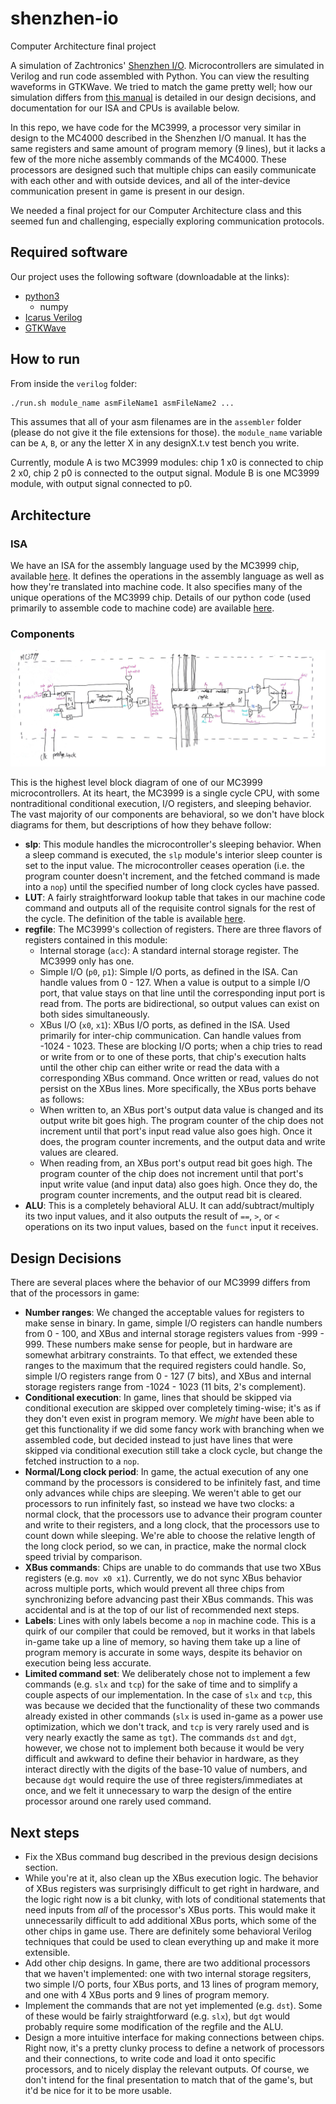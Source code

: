 # shenzhen-io
Computer Architecture final project

A simulation of Zachtronics' [Shenzhen I/O](http://www.zachtronics.com/shenzhen-io/). Microcontrollers are simulated in Verilog and run code assembled with Python. You can view the resulting waveforms in GTKWave. We tried to match the game pretty well; how our simulation differs from [this manual](http://shenzhen-io.wikia.com/wiki/File:SHENZHEN_IO_Manual.pdf) is detailed in our design decisions, and documentation for our ISA and CPUs is available below.

In this repo, we have code for the MC3999, a processor very similar in design to the MC4000 described in the Shenzhen I/O manual. It has the same registers and same amount of program memory (9 lines), but it lacks a few of the more niche assembly commands of the MC4000. These processors are designed such that multiple chips can easily communicate with each other and with outside devices, and all of the inter-device communication present in game is present in our design.

We needed a final project for our Computer Architecture class and this seemed fun and challenging, especially exploring communication protocols.

## Required software

Our project uses the following software (downloadable at the links):

- [python3](https://www.python.org/)
  - numpy
- [Icarus Verilog](http://iverilog.icarus.com/)
- [GTKWave](http://gtkwave.sourceforge.net/)

## How to run

From inside the `verilog` folder:

```bash
./run.sh module_name asmFileName1 asmFileName2 ...
```

This assumes that all of your asm filenames are in the `assembler` folder (please do not give it the file extensions for those). the `module_name` variable can be `A`, `B`, or any the letter X in any designX.t.v test bench you write.

Currently, module A is two MC3999 modules: chip 1 x0 is connected to chip 2 x0, chip 2 p0 is connected to the output signal. Module B is one MC3999 module, with output signal connected to p0.

## Architecture
### ISA
We have an ISA for the assembly language used by the MC3999 chip, available [here](ISA.pdf). It defines the operations in the assembly language as well as how they're translated into machine code. It also specifies many of the unique operations of the MC3999 chip. Details of our python code (used primarily to assemble code to machine code) are available [here](python).

### Components
![Block Diagram](images/blockdiagram.jpg)

This is the highest level block diagram of one of our MC3999 microcontrollers. At its heart, the MC3999 is a single cycle CPU, with some nontraditional conditional execution, I/O registers, and sleeping behavior. The vast majority of our components are behavioral, so we don't have block diagrams for them, but descriptions of how they behave follow:

- **slp**: This module handles the microcontroller's sleeping behavior. When a sleep command is executed, the `slp` module's interior sleep counter is set to the input value. The microcontroller ceases operation (i.e. the program counter doesn't increment, and the fetched command is made into a `nop`) until the specified number of long clock cycles have passed.
- **LUT**: A fairly straightforward lookup table that takes in our machine code command and outputs all of the requisite control signals for the rest of the cycle. The definition of the table is available [here](https://docs.google.com/spreadsheets/d/1rYDHNdSZZgFAvp9TGcSAbn49Tsm6109KkL4NYZ0mMM4/edit?usp=sharing).
- **regfile**: The MC3999's collection of registers. There are three flavors of registers contained in this module:
  - Internal storage (`acc`): A standard internal storage register. The MC3999 only has one.
  - Simple I/O (`p0`, `p1`): Simple I/O ports, as defined in the ISA. Can handle values from 0 - 127. When a value is output to a simple I/O port, that value stays on that line until the corresponding input port is read from. The ports are bidirectional, so output values can exist on both sides simultaneously.
  - XBus I/O (`x0`, `x1`): XBus I/O ports, as defined in the ISA. Used primarily for inter-chip communication. Can handle values from -1024 - 1023. These are blocking I/O ports; when a chip tries to read or write from or to one of these ports, that chip's execution halts until the other chip can either write or read the data with a corresponding XBus command. Once written or read, values do not persist on the XBus lines. More specifically, the XBus ports behave as follows:
   - When written to, an XBus port's output data value is changed and its output write bit goes high. The program counter of the chip does not increment until that port's input read value also goes high. Once it does, the program counter increments, and the output data and write values are cleared.
   - When reading from, an XBus port's output read bit goes high. The program counter of the chip does not increment until that port's input write value (and input data) also goes high. Once they do, the program counter increments, and the output read bit is cleared.
- **ALU**: This is a completely behavioral ALU. It can add/subtract/multiply its two input values, and it also outputs the result of `==`, `>`, or `<` operations on its two input values, based on the `funct` input it receives.

## Design Decisions

There are several places where the behavior of our MC3999 differs from that of the processors in game:
- **Number ranges**: We changed the acceptable values for registers to make sense in binary. In game, simple I/O registers can handle numbers from 0 - 100, and XBus and internal storage registers values from -999 - 999. These numbers make sense for people, but in hardware are somewhat arbitrary constraints. To that effect, we extended these ranges to the maximum that the required registers could handle. So, simple I/O registers range from 0 - 127 (7 bits), and XBus and internal storage registers range from -1024 - 1023 (11 bits, 2's complement).
- **Conditional execution**: In game, lines that should be skipped via conditional execution are skipped over completely timing-wise; it's as if they don't even exist in program memory. We _might_ have been able to get this functionality if we did some fancy work with branching when we assembled code, but decided instead to just have lines that were skipped via conditional execution still take a clock cycle, but change the fetched instruction to a `nop`.
- **Normal/Long clock period**: In game, the actual execution of any one command by the processors is considered to be infinitely fast, and time only advances while chips are sleeping. We weren't able to get our processors to run infinitely fast, so instead we have two clocks: a normal clock, that the processors use to advance their program counter and write to their registers, and a long clock, that the processors use to count down while sleeping. We're able to choose the relative length of the long clock period, so we can, in practice, make the normal clock speed trivial by comparison.
- **XBus commands**: Chips are unable to do commands that use two XBus registers (e.g. `mov x0 x1`). Currently, we do not sync XBus behavior across multiple ports, which would prevent all three chips from synchronizing before advancing past their XBus commands. This was accidental and is at the top of our list of recommended next steps.
- **Labels**: Lines with only labels become a `nop` in machine code. This is a quirk of our compiler that could be removed, but it works in that labels in-game take up a line of memory, so having them take up a line of program memory is accurate in some ways, despite its behavior on execution being less accurate.
- **Limited command set**: We deliberately chose not to implement a few commands (e.g. `slx` and `tcp`) for the sake of time and to simplify a couple aspects of our implementation. In the case of `slx` and `tcp`, this was because we decided that the functionality of these two commands already existed in other commands (`slx` is used in-game as a power use optimization, which we don't track, and `tcp` is very rarely used and is very nearly exactly the same as `tgt`). The commands `dst` and `dgt`, however, we chose not to implement both because it would be very difficult and awkward to define their behavior in hardware, as they interact directly with the digits of the base-10 value of numbers, and because `dgt` would require the use of three registers/immediates at once, and we felt it unnecessary to warp the design of the entire processor around one rarely used command.

## Next steps

- Fix the XBus command bug described in the previous design decisions section.
- While you're at it, also clean up the XBus execution logic. The behavior of XBus registers was surprisingly difficult to get right in hardware, and the logic right now is a bit clunky, with lots of conditional statements that need inputs from *all* of the processor's XBus ports. This would make it unnecessarily difficult to add additional XBus ports, which some of the other chips in game use. There are definitely some behavioral Verilog techniques that could be used to clean everything up and make it more extensible.
- Add other chip designs. In game, there are two additional processors that we haven't implemented: one with two internal storage regsiters, two simple I/O ports, four XBus ports, and 13 lines of program memory, and one with 4 XBus ports and 9 lines of program memory.
- Implement the commands that are not yet implemented (e.g. `dst`). Some of these would be fairly straightforward (e.g. `slx`), but `dgt` would probably require some modification of the regfile and the ALU.
- Design a more intuitive interface for making connections between chips. Right now, it's a pretty clunky process to define a network of processors and their connections, to write code and load it onto specific processors, and to nicely display the relevant outputs. Of course, we don't intend for the final presentation to match that of the game's, but it'd be nice for it to be more usable.
